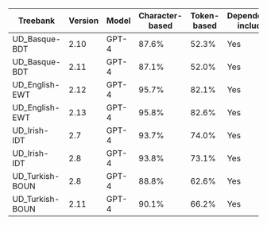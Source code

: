 | Treebank | Version | Model | Character-based | Token-based | Dependency-included | Sentence count |
| --- | --- | --- | --- | --- | --- | --- |
| UD_Basque-BDT | 2.10 | GPT-4 | 87.6% | 52.3% | Yes | 500 |
| UD_Basque-BDT | 2.11 | GPT-4 | 87.1% | 52.0% | Yes | 500 |
| UD_English-EWT | 2.12 | GPT-4 | 95.7% | 82.1% | Yes | 500 |
| UD_English-EWT | 2.13 | GPT-4 | 95.8% | 82.6% | Yes | 500 |
| UD_Irish-IDT | 2.7 | GPT-4 | 93.7% | 74.0% | Yes | 500 |
| UD_Irish-IDT | 2.8 | GPT-4 | 93.8% | 73.1% | Yes | 500 |
| UD_Turkish-BOUN | 2.8 | GPT-4 | 88.8% | 62.6% | Yes | 500 |
| UD_Turkish-BOUN | 2.11 | GPT-4 | 90.1% | 66.2% | Yes | 500 |
